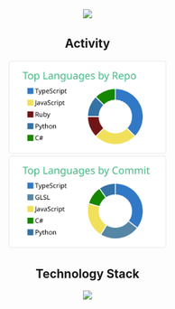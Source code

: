 <div align="center">
  <img src="https://github.com/shumatsumoto/react-search/assets/11171872/0193a8e2-a213-4db9-8a20-777dcbe9cc7c" width="210" />
</div>

<h2 align="center">Activity</h2>
<div align="center">
  <a href="https://github.com/vn7n24fzkq/github-profile-summary-cards" target="_blank">
    <img src="https://raw.githubusercontent.com/shumatsumoto/shumatsumoto/master/profile-summary-card-output/vue/1-repos-per-language.svg" width="280" />
  </a>
  <a href="https://github.com/vn7n24fzkq/github-profile-summary-cards" target="_blank">
    <img src="https://raw.githubusercontent.com/shumatsumoto/shumatsumoto/master/profile-summary-card-output/vue/2-most-commit-language.svg" width="280" />
  </a>
</div>

<h2 align="center">Technology Stack</h2>
<div align="center">
  <img src="https://skillicons.dev/icons?i=androidstudio,angular,aws,babel,bootstrap,css,dart,django,docker,eclipse,electron,express,firebase,flask,flutter,gatsby,git,go,graphql,gulp,heroku,html,java,js,laravel,linux,materialui,mongodb,mysql,nestjs,netlify,nextjs,nginx,nodejs,nuxtjs,php,postgres,postman,pug,py,rails,react,redux,ruby,rust,sass,spring,sqlite,tailwind,threejs,ts,unity,vercel,visualstudio,vite,vscode,vue,wasm,webpack,wordpress" width="563" />
</div>
